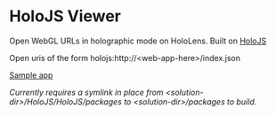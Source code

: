 # HoloJS Viewer

Open WebGL URLs in holographic mode on HoloLens. Built on [HoloJS](https://github.com/Microsoft/HoloJS)

Open uris of the form holojs:http://\<web-app-here\>/index.json

[Sample app](https://github.com/sjando/holojs-test)

*Currently requires a symlink in place from \<solution-dir\>/HoloJS/HoloJS/packages to \<solution-dir\>/packages to build.*